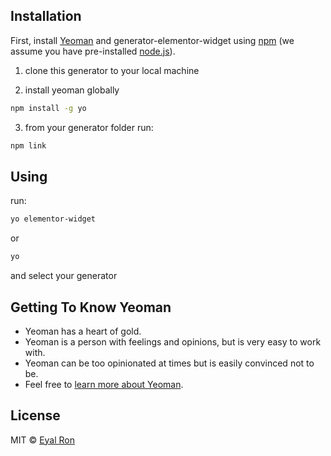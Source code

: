 ## Installation

First, install [Yeoman](http://yeoman.io) and generator-elementor-widget using [npm](https://www.npmjs.com/) (we assume you have pre-installed [node.js](https://nodejs.org/)).

1. clone this generator to your local machine

2. install yeoman globally
```bash
npm install -g yo
```
3. from your generator folder run:
```bash
npm link
```

## Using

run:
```bash
yo elementor-widget
```
or
```bash
yo
```
and select your generator

## Getting To Know Yeoman

 * Yeoman has a heart of gold.
 * Yeoman is a person with feelings and opinions, but is very easy to work with.
 * Yeoman can be too opinionated at times but is easily convinced not to be.
 * Feel free to [learn more about Yeoman](http://yeoman.io/).

## License

MIT © [Eyal Ron]()


[npm-image]: https://badge.fury.io/js/generator-elementor-widget.svg
[npm-url]: https://npmjs.org/package/generator-elementor-widget
[travis-image]: https://travis-ci.com/eyal670/generator-elementor-widget.svg?branch=master
[travis-url]: https://travis-ci.com/eyal670/generator-elementor-widget
[daviddm-image]: https://david-dm.org/eyal670/generator-elementor-widget.svg?theme=shields.io
[daviddm-url]: https://david-dm.org/eyal670/generator-elementor-widget
[coveralls-image]: https://coveralls.io/repos/eyal670/generator-elementor-widget/badge.svg
[coveralls-url]: https://coveralls.io/r/eyal670/generator-elementor-widget
